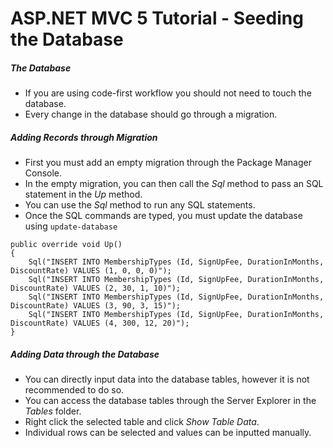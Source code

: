 # ASP.NET MVC 5 Tutorial - Seeding the Database
##### The Database
+ If you are using code-first workflow you should not need to touch the database.
+ Every change in the database should go through a migration.
##### Adding Records through Migration
+ First you must add an empty migration through the Package Manager Console.
+ In the empty migration, you can then call the *Sql* method to pass an SQL statement in the *Up* method.
+ You can use the *Sql* method to run any SQL statements.
+ Once the SQL commands are typed, you must update the database using `update-database`
```
public override void Up()
{
    Sql("INSERT INTO MembershipTypes (Id, SignUpFee, DurationInMonths, DiscountRate) VALUES (1, 0, 0, 0)");
    Sql("INSERT INTO MembershipTypes (Id, SignUpFee, DurationInMonths, DiscountRate) VALUES (2, 30, 1, 10)");
    Sql("INSERT INTO MembershipTypes (Id, SignUpFee, DurationInMonths, DiscountRate) VALUES (3, 90, 3, 15)");
    Sql("INSERT INTO MembershipTypes (Id, SignUpFee, DurationInMonths, DiscountRate) VALUES (4, 300, 12, 20)");
}
```
##### Adding Data through the Database
+ You can directly input data into the database tables, however it is not recommended to do so.
+ You can access the database tables through the Server Explorer in the *Tables* folder.
+ Right click the selected table and click *Show Table Data*.
+ Individual rows can be selected and values can be inputted manually.
